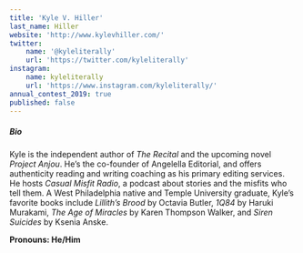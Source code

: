 ```yaml
---
title: 'Kyle V. Hiller'
last_name: Hiller
website: 'http://www.kylevhiller.com/'
twitter:
    name: '@kyleliterally'
    url: 'https://twitter.com/kyleliterally'
instagram:
    name: kyleliterally
    url: 'https://www.instagram.com/kyleliterally/'
annual_contest_2019: true
published: false
---
```


##### Bio

Kyle is the independent author of _The Recital_ and the upcoming novel _Project Anjou_. He’s the co-founder of Angelella Editorial, and offers authenticity reading and writing coaching as his primary editing services. He hosts _Casual Misfit Radio_, a podcast about stories and the misfits who tell them.  A West Philadelphia native and Temple University graduate, Kyle’s favorite books include _Lillith’s Brood_ by Octavia Butler, _1Q84_ by Haruki Murakami, _The Age of Miracles_ by Karen Thompson Walker, and _Siren Suicides_ by Ksenia Anske.

**Pronouns: He/Him**